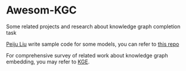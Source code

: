 # Awesom-KGC
Some related projects and research about knowledge graph completion task

[Peiju Liu](https://github.com/liupeiju) write sample code for some models, you can refer to [this repo](https://github.com/liupeiju/mykge)

For comprehensive survey of related work about knowledge graph embedding, you may refer to [KGE](https://github.com/xinguoxia/KGE).
